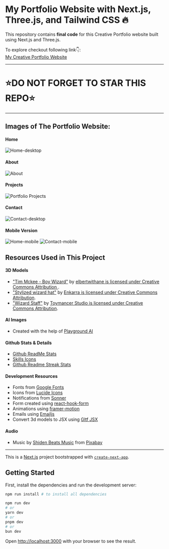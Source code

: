 # My Portfolio Website with Next.js, Three.js, and Tailwind CSS 🔥

This repository contains **final code** for this Creative Portfolio website built using Next.js and Three.js. <br />

To explore checkout following link👇: <br />
[My Creative Portfolio Website](https://portfolio-pratap.vercel.app/) <br />

---
# ⭐DO NOT FORGET TO STAR THIS REPO⭐
---

## Images of The Portfolio Website:

#### Home
![Home-desktop](https://github.com/PratapRathi/portfolio/assets/130206612/9cbe07ab-09f1-4f70-9d5a-c96cfb8f1b56)

#### About
![About](https://github.com/PratapRathi/portfolio/assets/130206612/592fce3a-242f-4c51-94bf-122160efdbd4)

#### Projects
![Portfolio Projects](https://github.com/PratapRathi/portfolio/assets/130206612/c4c8abcb-ab6e-42c2-b043-c962c5ef9a85)

#### Contact
![Contact-desktop](https://github.com/PratapRathi/portfolio/assets/130206612/903900cc-fadb-4d50-bdba-0fb5b0f89ca3)

#### Mobile Version
![Home-mobile](https://github.com/PratapRathi/portfolio/assets/130206612/1d3fbae9-eec6-494b-8d77-7fc032b7b7b1)
![Contact-mobile](https://github.com/PratapRathi/portfolio/assets/130206612/e34aa664-5c07-45b4-8aee-e1415760b927)

## Resources Used in This Project

#### 3D Models

- ["Tim Mckee - Boy Wizard"](https://skfb.ly/6YATu) by [elbertwithane is licensed under Creative Commons Attribution ](http://creativecommons.org/licenses/by/4.0/).
- ["Stylized wizard hat"](https://skfb.ly/ozxOQ) by [Enkarra is licensed under Creative Commons Attribution](http://creativecommons.org/licenses/by/4.0/).
- ["Wizard Staff"](https://skfb.ly/6QYZw) by [Toymancer Studio is licensed under Creative Commons Attribution](http://creativecommons.org/licenses/by/4.0/).

#### AI Images

- Created with the help of [Playground AI](https://playgroundai.com/)

#### Github Stats & Details

- [Github ReadMe Stats](https://github.com/anuraghazra/github-readme-stats)
- [Skills Icons](https://github.com/tandpfun/skill-icons)
- [Github Readme Streak Stats](https://github.com/denvercoder1/github-readme-streak-stats)

#### Development Resources

- Fonts from [Google Fonts](https://fonts.google.com/) <br />
- Icons from [Lucide Icons](https://lucide.dev/) <br />
- Notifications from [Sonner](https://sonner.emilkowal.ski/) <br />
- Form created using [react-hook-form](https://react-hook-form.com/) <br />
- Animations using [framer-motion](https://www.framer.com/motion/) <br />
- Emails using [Emailjs](https://www.emailjs.com/) <br />
- Convert 3d models to JSX using [Gltf JSX](https://github.com/pmndrs/gltfjsx)

#### Audio 

- Music by <a href="https://pixabay.com/users/shidenbeatsmusic-25676252/?utm_source=link-attribution&utm_medium=referral&utm_campaign=music&utm_content=20772">Shiden Beats Music</a> from <a href="https://pixabay.com/music//?utm_source=link-attribution&utm_medium=referral&utm_campaign=music&utm_content=20772">Pixabay</a>

---

This is a [Next.js](https://nextjs.org/) project bootstrapped with [`create-next-app`](https://github.com/vercel/next.js/tree/canary/packages/create-next-app).

## Getting Started

First, install the dependencies and run the development server:

```bash
npm run install # to install all dependencies

npm run dev
# or
yarn dev
# or
pnpm dev
# or
bun dev
```

Open [http://localhost:3000](http://localhost:3000) with your browser to see the result.
